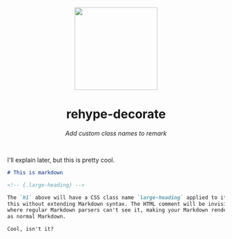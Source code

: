 <p align='center'>
<br><img src='https://user-images.githubusercontent.com/74385/46930533-c84de080-d078-11e8-8b8a-24945201be94.png' width='192'><br>
</p>

<h1 align='center'>rehype-decorate</h1>

<p align='center'>
<em>Add custom class names to remark</em>
</p>

<br>

I'll explain later, but this is pretty cool.

```md
# This is markdown

<!-- {.large-heading} -->

The `h1` above will have a CSS class name `large-heading` applied to it. We do
this without extending Markdown syntax. The HTML comment will be invisible
where regular Markdown parsers can't see it, making your Markdown render just
as normal Markdown.

Cool, isn't it?
```
